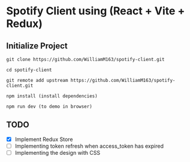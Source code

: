 # Spotify Client using (React + Vite + Redux)

## Initialize Project
    git clone https://github.com/WilliamM163/spotify-client.git

    cd spotify-client

    git remote add upstream https://github.com/WilliamM163/spotify-client.git

    npm install (install dependencies)

    npm run dev (to demo in browser)

## TODO
- [x] Implement Redux Store
- [ ] Implementing token refresh when access_token has expired
- [ ] Implementing the design with CSS